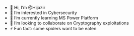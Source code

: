 - 👋 Hi, I’m @Hijazir
- 👀 I’m interested in Cybersecurity
- 🌱 I’m currently learning MS Power Platform
- 💞️ I’m looking to collaborate on Cryptography exploitations
- ⚡ Fun fact: some spiders want to be eaten
